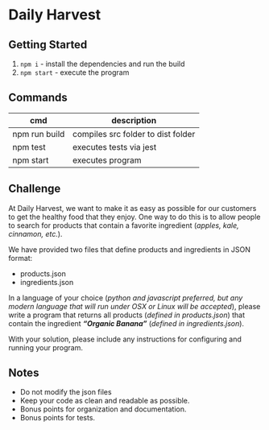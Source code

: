 # Daily Harvest

## Getting Started

1. ```npm i``` - install the dependencies and run the build
2. ```npm start``` - execute the program

## Commands

| cmd           | description                                      |
|---------------|--------------------------------------------------|
| npm run build | compiles src folder to dist folder               |
| npm test      | executes tests via jest                          |
| npm start     | executes program                                 |

## Challenge

At Daily Harvest, we want to make it as easy as possible for our customers to get the healthy food
that they enjoy. One way to do this is to allow people to search for products that contain a
favorite ingredient (*apples, kale, cinnamon, etc.*).

We have provided two files that define products and ingredients in JSON format:

- products.json
- ingredients.json

In a language of your choice (*python and javascript preferred, but any modern language that will
run under OSX or Linux will be accepted*), please write a program that returns all products
(*defined in products.json*) that contain the ingredient ***“Organic Banana”*** (*defined in
ingredients.json*). 

With your solution, please include any instructions for configuring and running
your program.

## Notes

- Do not modify the json files
- Keep your code as clean and readable as possible.
- Bonus points for organization and documentation.
- Bonus points for tests.
